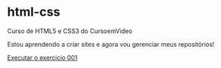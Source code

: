 # html-css
 Curso de HTML5 e CSS3 do CursoemVideo

 Estou aprendendo a criar sites e agora vou gerenciar meus repositórios!

 <a href="https://arthurgoncalvesmoura.github.io/html-css/Exercicios/ex001/index.html">Executar o exercicio 001</a>
